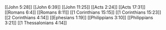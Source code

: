 [[John 5:28]]
[[John 6:39]]
[[John 11:25]]
[[Acts 2:24]]
[[Acts 17:31]]
[[Romans 6:4]]
[[Romans 8:11]]
[[1 Corinthians 15:15]]
[[1 Corinthians 15:23]]
[[2 Corinthians 4:14]]
[[Ephesians 1:19]]
[[Philippians 3:10]]
[[Philippians 3:21]]
[[1 Thessalonians 4:14]]
